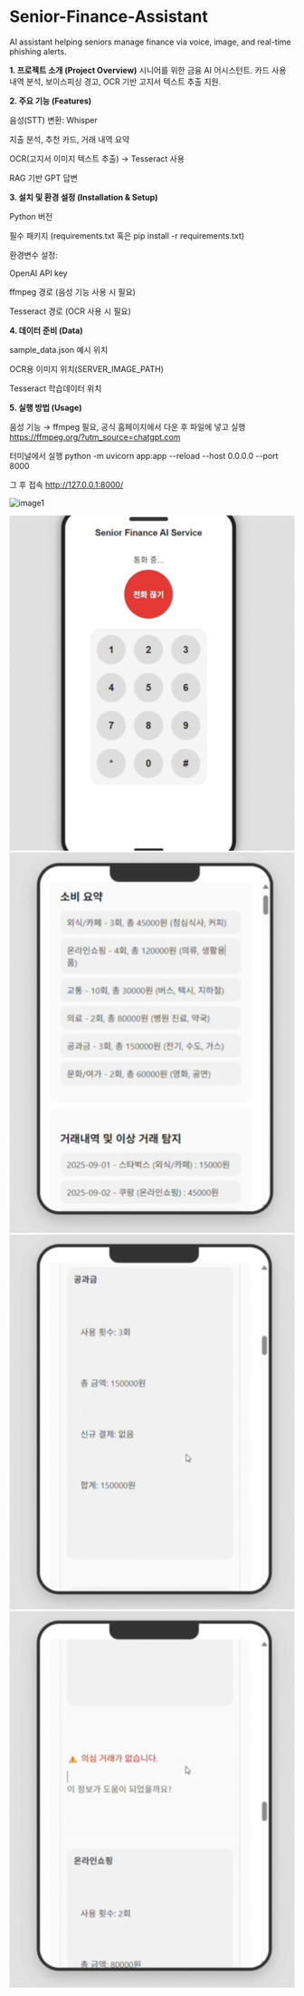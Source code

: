 # Senior-Finance-Assistant
AI assistant helping seniors manage finance via voice, image, and real-time phishing alerts.

**1. 프로젝트 소개 (Project Overview)**
시니어를 위한 금융 AI 어시스턴트. 카드 사용 내역 분석, 보이스피싱 경고, OCR 기반 고지서 텍스트 추출 지원.

**2. 주요 기능 (Features)**

음성(STT) 변환: Whisper

지출 분석, 추천 카드, 거래 내역 요약

OCR(고지서 이미지 텍스트 추출) → Tesseract 사용

RAG 기반 GPT 답변

**3. 설치 및 환경 설정 (Installation & Setup)**

Python 버전

필수 패키지 (requirements.txt 혹은 pip install -r requirements.txt)

환경변수 설정:

OpenAI API key

ffmpeg 경로 (음성 기능 사용 시 필요)

Tesseract 경로 (OCR 사용 시 필요)

**4. 데이터 준비 (Data)**

sample_data.json 예시 위치

OCR용 이미지 위치(SERVER_IMAGE_PATH)

Tesseract 학습데이터 위치

**5. 실행 방법 (Usage)**

음성 기능 → ffmpeg 필요, 공식 홈페이지에서 다운 후 파일에 넣고 실행
https://ffmpeg.org/?utm_source=chatgpt.com

터미널에서 실행
python -m uvicorn app:app --reload --host 0.0.0.0 --port 8000

그 후 접속
http://127.0.0.1:8000/


![image1](https://github.com/user-attachments/assets/caa10c19-1b28-4dd8-96cc-c11493be0a3b)

![이미지1-2](./images/image1-2.jpg)  
![이미지2](./images/image2.jpg)  
![이미지3](./images/image3.jpg)  
![이미지4](./images/image4.jpg)






